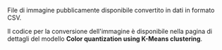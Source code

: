 File di immagine pubblicamente disponibile convertito in dati in formato CSV.<p> </p>Il codice per la conversione dell'immagine è disponibile nella pagina di dettagli del modello <strong>Color quantization using K-Means clustering</strong>.

<!---HONumber=58_postMigration-->